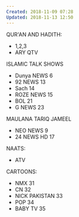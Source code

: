 ```yaml
---
Created: 2018-11-09 07:28
Updated: 2018-11-13 12:50
---
```



QUR'AN AND HADITH:

- 1,2,3
- ARY QTV

ISLAMIC TALK SHOWS

- Dunya NEWS 6
- 92 NEWS 13
- Sach 14
- ROZE NEWS 15
- BOL 21
- G NEWS 23

MAULANA TARIQ JAMEEL

- NEO NEWS 9
- 24 NEWS HD 17

NAATS:

- ATV

CARTOONS:

- NMX 31
- CN 32
- NICK PAKISTAN 33
- POP 34
- BABY TV 35